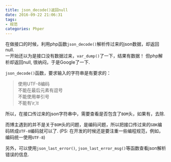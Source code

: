 ```yaml
---
title: json_decode()返回null
date: 2016-09-22 21:06:31
tags: 
- 规范
categories: Phper
---
```

在做接口的时候，利用php函数`json_decode()`解析传过来的json数据，却返回null.  
一开始还以为是接口没有数据过来，`var_dump()`了一下，结果有数据！ 但php解析却返回null, 很纳闷，于是Google了一下.  

`json_decode()`函数，要求输入的字符串是有要求的：  
> 使用UTF-8编码  
> 不能在最后元素有逗号  
> 不能使用单引号  
> 不能有\r,\t

所以，在接口传过来的json字符串中，需要查看是否包含了`BOM`头，如果有，去除.  

而博主遇到的并不是关于`BOM`头的问题，是编码问题，所以把接口传过来的`GBK`编码转成`UTF-8`编码就可以了. (PS: 在开发的时候还是要注重一些编程规范，例如，编码统一使用`UTF-8`)  

另外，可以使用`json_last_error()`, `json_last_error_msg()`等函数查看json解析错误的信息.  
